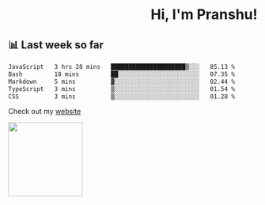 <div align="right" >
   
   <H1>Hi, I'm Pranshu!</H1>

</div>

## 📊 Last week so far
<!--START_SECTION:waka-->

```txt
JavaScript   3 hrs 28 mins   █████████████████████▒░░░   85.13 %
Bash         18 mins         ██░░░░░░░░░░░░░░░░░░░░░░░   07.35 %
Markdown     5 mins          ▓░░░░░░░░░░░░░░░░░░░░░░░░   02.44 %
TypeScript   3 mins          ▒░░░░░░░░░░░░░░░░░░░░░░░░   01.54 %
CSS          3 mins          ▒░░░░░░░░░░░░░░░░░░░░░░░░   01.28 %
```

<!--END_SECTION:waka-->

Check out my [website](https://pranshu05.vercel.app)

<img align="left" width="150" src="https://user-images.githubusercontent.com/70943732/209951571-93b7afe5-f523-4683-b725-5d94b287e94e.png">

